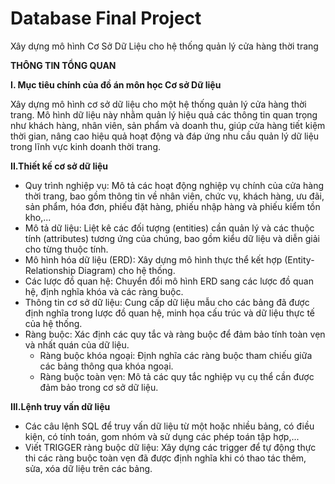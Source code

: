 # Database Final Project
Xây dựng mô hình Cơ Sở Dữ Liệu cho hệ thống quản lý cửa hàng thời trang

**THÔNG TIN TỔNG QUAN**

**I. Mục tiêu chính của đồ án môn học Cơ sở Dữ liệu**

Xây dựng mô hình cơ sở dữ liệu cho một hệ thống quản lý cửa hàng thời trang. Mô hình dữ liệu này nhằm quản lý hiệu quả các thông tin quan trọng như khách hàng, nhân viên, sản phẩm và doanh thu, giúp cửa hàng tiết kiệm thời gian, nâng cao hiệu quả hoạt động và đáp ứng nhu cầu quản lý dữ liệu trong lĩnh vực kinh doanh thời trang.

**II.Thiết kế cơ sở dữ liệu**
- Quy trình nghiệp vụ: Mô tả các hoạt động nghiệp vụ chính của cửa hàng thời trang, bao gồm thông tin về nhân viên, chức vụ, khách hàng, ưu đãi, sản phẩm, hóa đơn, phiếu đặt hàng, phiếu nhập hàng và phiếu kiểm tồn kho,...
- Mô tả dữ liệu: Liệt kê các đối tượng (entities) cần quản lý và các thuộc tính (attributes) tương ứng của chúng, bao gồm kiểu dữ liệu và diễn giải cho từng thuộc tính.
- Mô hình hóa dữ liệu (ERD): Xây dựng mô hình thực thể kết hợp (Entity-Relationship Diagram) cho hệ thống.
- Các lược đồ quan hệ: Chuyển đổi mô hình ERD sang các lược đồ quan hệ, định nghĩa khóa và các ràng buộc.
- Thông tin cơ sở dữ liệu: Cung cấp dữ liệu mẫu cho các bảng đã được định nghĩa trong lược đồ quan hệ, minh họa cấu trúc và dữ liệu thực tế của hệ thống.
- Ràng buộc: Xác định các quy tắc và ràng buộc để đảm bảo tính toàn vẹn và nhất quán của dữ liệu.
  + Ràng buộc khóa ngoại: Định nghĩa các ràng buộc tham chiếu giữa các bảng thông qua khóa ngoại.
  + Ràng buộc toàn vẹn: Mô tả các quy tắc nghiệp vụ cụ thể cần được đảm bảo trong cơ sở dữ liệu.

**III.Lệnh truy vấn dữ liệu**
- Các câu lệnh SQL để truy vấn dữ liệu từ một hoặc nhiều bảng, có điều kiện, có tính toán, gom nhóm và sử dụng các phép toán tập hợp,...
- Viết TRIGGER ràng buộc dữ liệu: Xây dựng các trigger để tự động thực thi các ràng buộc toàn vẹn đã được định nghĩa khi có thao tác thêm, sửa, xóa dữ liệu trên các bảng.
